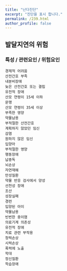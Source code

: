 ```yaml
---
title: "난다진단"
excerpt: "진단을 표시 합니다."
permalink: /239.html
author_profile: false
---
```

## 발달지연의 위험



### 특성 / 관련요인 / 위험요인

>   

    경제적 어려움
    산전간호 부족
    내분비장애
    늦은 산전간호 또는 결핍
    유전적 장애
    산모 연령이 15세 이하
    문맹
    산모 연령이 35세 이상
    부족한 영양
    약물남용
    부적절한 산전간호
    계획하지 않았던 임신
    감염
    원하지 않은 임신
    입양아
    부적절한 영양
    행동장애
    납중독
    뇌손상
    자연재해
    만성질환
    약물 반응 검사에서 양성
    선천성 장애
    조산
    성장실패
    경련
    입양된 아이
    약물남용
    빈번한 중이염
    의료기계 의존성
    유전적 장애
    치료 관련 부작용
    청력손상
    시력손상
    폭력에 노출
    학대
    정신질환
    학습장애

